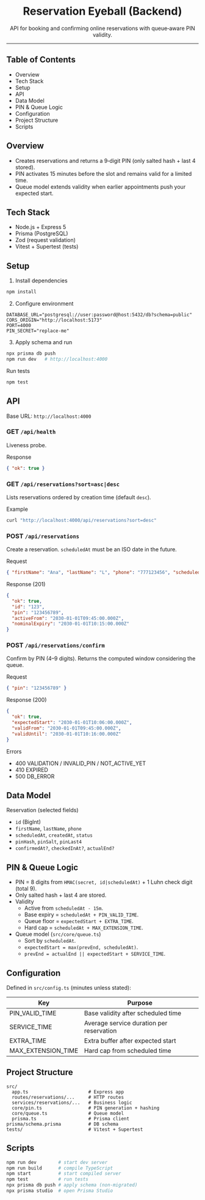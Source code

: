 <div align="center">

# Reservation Eyeball (Backend)

API for booking and confirming online reservations with queue‑aware PIN validity.

</div>

---

## Table of Contents
- Overview
- Tech Stack
- Setup
- API
- Data Model
- PIN & Queue Logic
- Configuration
- Project Structure
- Scripts

## Overview
- Creates reservations and returns a 9‑digit PIN (only salted hash + last 4 stored).
- PIN activates 15 minutes before the slot and remains valid for a limited time.
- Queue model extends validity when earlier appointments push your expected start.

## Tech Stack
- Node.js + Express 5
- Prisma (PostgreSQL)
- Zod (request validation)
- Vitest + Supertest (tests)

## Setup
1) Install dependencies
```bash
npm install
```

2) Configure environment
```env
DATABASE_URL="postgresql://user:password@host:5432/db?schema=public"
CORS_ORIGIN="http://localhost:5173"
PORT=4000
PIN_SECRET="replace-me"
```

3) Apply schema and run
```bash
npx prisma db push
npm run dev   # http://localhost:4000
```

Run tests
```bash
npm test
```

## API
Base URL: `http://localhost:4000`

### GET `/api/health`
Liveness probe.

Response
```json
{ "ok": true }
```

### GET `/api/reservations?sort=asc|desc`
Lists reservations ordered by creation time (default `desc`).

Example
```bash
curl "http://localhost:4000/api/reservations?sort=desc"
```

### POST `/api/reservations`
Create a reservation. `scheduledAt` must be an ISO date in the future.

Request
```json
{ "firstName": "Ana", "lastName": "L", "phone": "777123456", "scheduledAt": "2030-01-01T10:00:00.000Z" }
```

Response (201)
```json
{
  "ok": true,
  "id": "123",
  "pin": "123456789",
  "activeFrom": "2030-01-01T09:45:00.000Z",
  "nominalExpiry": "2030-01-01T10:15:00.000Z"
}
```

### POST `/api/reservations/confirm`
Confirm by PIN (4–9 digits). Returns the computed window considering the queue.

Request
```json
{ "pin": "123456789" }
```

Response (200)
```json
{
  "ok": true,
  "expectedStart": "2030-01-01T10:06:00.000Z",
  "validFrom": "2030-01-01T09:45:00.000Z",
  "validUntil": "2030-01-01T10:16:00.000Z"
}
```

Errors
- 400 VALIDATION / INVALID_PIN / NOT_ACTIVE_YET
- 410 EXPIRED
- 500 DB_ERROR

## Data Model
Reservation (selected fields)
- `id` (BigInt)
- `firstName`, `lastName`, `phone`
- `scheduledAt`, `createdAt`, `status`
- `pinHash`, `pinSalt`, `pinLast4`
- `confirmedAt?`, `checkedInAt?`, `actualEnd?`

## PIN & Queue Logic
- PIN = 8 digits from `HMAC(secret, id|scheduledAt)` + 1 Luhn check digit (total 9).
- Only salted hash + last 4 are stored.
- Validity
  - Active from `scheduledAt - 15m`.
  - Base expiry = `scheduledAt + PIN_VALID_TIME`.
  - Queue floor = `expectedStart + EXTRA_TIME`.
  - Hard cap = `scheduledAt + MAX_EXTENSION_TIME`.
- Queue model (`src/core/queue.ts`)
  - Sort by `scheduledAt`.
  - `expectedStart = max(prevEnd, scheduledAt)`.
  - `prevEnd = actualEnd || expectedStart + SERVICE_TIME`.

## Configuration
Defined in `src/config.ts` (minutes unless stated):

| Key                | Purpose                                  |
| ------------------ | ---------------------------------------- |
| PIN_VALID_TIME     | Base validity after scheduled time       |
| SERVICE_TIME       | Average service duration per reservation |
| EXTRA_TIME         | Extra buffer after expected start        |
| MAX_EXTENSION_TIME | Hard cap from scheduled time             |

## Project Structure
```
src/
  app.ts                      # Express app
  routes/reservations/...     # HTTP routes
  services/reservations/...   # Business logic
  core/pin.ts                 # PIN generation + hashing
  core/queue.ts               # Queue model
  prisma.ts                   # Prisma client
prisma/schema.prisma          # DB schema
tests/                        # Vitest + Supertest
```

## Scripts
```bash
npm run dev        # start dev server
npm run build      # compile TypeScript
npm start          # start compiled server
npm test           # run tests
npx prisma db push # apply schema (non-migrated)
npx prisma studio  # open Prisma Studio
```
